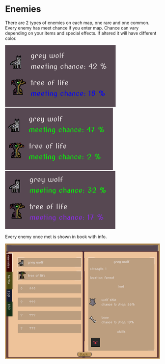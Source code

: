 # Enemies

There are 2 types of enemies on each map, one rare and one common. Every enemy has meet chance if you enter map. Chance can vary depending on your items and special effects. If altered it will have different color.

![Chances1](../assets/Skill_hunt.png)
![Chances2](../assets/hunt2.png)
![Chances3](../assets/hunt3.png)

Every enemy once met is shown in book with info.

![Book](../assets/book.png)